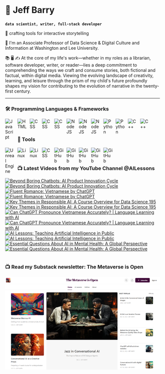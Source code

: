 # 🔭 Jeff Barry

**`data scientist, writer, full-stack developer`**

🌱 crafting tools for interactive storytelling

💬 I'm an Associate Professor of Data Science & Digital Culture and Information at Washington and Lee University. 

📚 🖥️ ✍️ At the core of my life's work—whether in my roles as a librarian, software developer, writer, or reader—lies a deep commitment to comprehending the ways we craft and consume stories, both fictional and factual, within digital media. Viewing the evolving landscape of creativity, learning, and leisure through the prism of my child's future profoundly shapes my vision for contributing to the evolution of narrative in the twenty-first century.

---

### 🛠️ Programming Languages & Frameworks

          
<img align="left" alt="JavaScript" width="30px" style="padding-right:10px;" src="https://cdn.jsdelivr.net/gh/devicons/devicon/icons/javascript/javascript-plain.svg" />
<img align="left" alt="HTML" width="30px" style="padding-right:10px;" src="https://cdn.jsdelivr.net/gh/devicons/devicon/icons/html5/html5-plain.svg" />
<img align="left" alt="CSS" width="30px" style="padding-right:10px;" src="https://cdn.jsdelivr.net/gh/devicons/devicon/icons/css3/css3-original.svg" />
<img align="left" alt="CSS" width="30px" style="padding-right:10px;" src="https://cdn.jsdelivr.net/gh/devicons/devicon/icons/bootstrap/bootstrap-original.svg" />
<img align="left" alt="CSS" width="30px" style="padding-right:10px;" src="https://cdn.jsdelivr.net/gh/devicons/devicon/icons/php/php-original.svg" />
<img align="left" alt="NodeJS" width="30px" style="padding-right:10px;" src="https://cdn.jsdelivr.net/gh/devicons/devicon/icons/nodejs/nodejs-original.svg" />
<img align="left" alt="NodeJS" width="30px" style="padding-right:10px;" src="https://cdn.jsdelivr.net/gh/devicons/devicon/icons/nextjs/nextjs-original.svg" />
<img align="left" alt="NodeJS" width="30px" style="padding-right:10px;" src="https://cdn.jsdelivr.net/gh/devicons/devicon/icons/svelte/svelte-original.svg" />
<img align="left" alt="Python" width="30px" style="padding-right:10px;" src="https://cdn.jsdelivr.net/gh/devicons/devicon/icons/python/python-plain.svg" />
<img align="left" alt="Python" width="30px" style="padding-right:10px;" src="https://cdn.jsdelivr.net/gh/devicons/devicon/icons/r/r-original.svg" />
<img align="left" alt="C++" width="30px" style="padding-right:10px;" src="https://cdn.jsdelivr.net/gh/devicons/devicon/icons/cplusplus/cplusplus-line.svg" />
<img align="left" alt="C++" width="30px" style="padding-right:10px;" src="https://cdn.jsdelivr.net/gh/devicons/devicon/icons/objectivec/objectivec-plain.svg" />

<br />
<br />

### 🧰 Tools

<img align="left" alt="Unreal Engine" width="30px" style="padding-right:10px;" src="https://cdn.jsdelivr.net/gh/devicons/devicon/icons/unrealengine/unrealengine-original.svg" />
<img align="left" alt="Linux" width="30px" style="padding-right:10px;" src="https://cdn.jsdelivr.net/gh/devicons/devicon/icons/linux/linux-original.svg" />
<img align="left" alt="Linux" width="30px" style="padding-right:10px;" src="https://cdn.jsdelivr.net/gh/devicons/devicon/icons/apache/apache-original.svg" />
<img align="left" alt="CSS" width="30px" style="padding-right:10px;" src="https://cdn.jsdelivr.net/gh/devicons/devicon/icons/wordpress/wordpress-original.svg" />
<img align="left" alt="GitHub" width="30px" style="padding-right:10px;" src="https://cdn.jsdelivr.net/gh/devicons/devicon/icons/github/github-original.svg" />
<img align="left" alt="GitHub" width="30px" style="padding-right:10px;" src="https://cdn.jsdelivr.net/gh/devicons/devicon/icons/firebase/firebase-plain.svg" />
<img align="left" alt="GitHub" width="30px" style="padding-right:10px;" src="https://cdn.jsdelivr.net/gh/devicons/devicon/icons/mongodb/mongodb-original.svg" />
<img align="left" alt="GitHub" width="30px" style="padding-right:10px;" src="https://cdn.jsdelivr.net/gh/devicons/devicon/icons/mysql/mysql-original.svg" />
<img align="left" alt="GitHub" width="30px" style="padding-right:10px;" src="https://cdn.jsdelivr.net/gh/devicons/devicon/icons/postgresql/postgresql-original.svg" />

<br />

#
### 📺 Latest Videos from my YouTube Channel @AILessons
<!-- BEGIN YOUTUBE-CARDS -->
[![Beyond Boring Chatbots: AI Product Innovation Cycle](https://ytcards.demolab.com/?id=2YrmTFHX7XQ&title=Beyond+Boring+Chatbots%3A+AI+Product+Innovation+Cycle&lang=en&timestamp=1727479640&background_color=%230d1117&title_color=%23ffffff&stats_color=%23dedede&max_title_lines=1&width=250&border_radius=5 "Beyond Boring Chatbots: AI Product Innovation Cycle")](https://www.youtube.com/watch?v=2YrmTFHX7XQ#gh-dark-mode-only)[![Beyond Boring Chatbots: AI Product Innovation Cycle](https://ytcards.demolab.com/?id=2YrmTFHX7XQ&title=Beyond+Boring+Chatbots%3A+AI+Product+Innovation+Cycle&lang=en&timestamp=1727479640&background_color=%23ffffff&title_color=%2324292f&stats_color=%2357606a&max_title_lines=1&width=250&border_radius=5 "Beyond Boring Chatbots: AI Product Innovation Cycle")](https://www.youtube.com/watch?v=2YrmTFHX7XQ#gh-light-mode-only)
[![Fluent Romance: Vietnamese by ChatGPT](https://ytcards.demolab.com/?id=SLMFBG0tVv8&title=Fluent+Romance%3A+Vietnamese+by+ChatGPT&lang=en&timestamp=1724413378&background_color=%230d1117&title_color=%23ffffff&stats_color=%23dedede&max_title_lines=1&width=250&border_radius=5 "Fluent Romance: Vietnamese by ChatGPT")](https://www.youtube.com/watch?v=SLMFBG0tVv8#gh-dark-mode-only)[![Fluent Romance: Vietnamese by ChatGPT](https://ytcards.demolab.com/?id=SLMFBG0tVv8&title=Fluent+Romance%3A+Vietnamese+by+ChatGPT&lang=en&timestamp=1724413378&background_color=%23ffffff&title_color=%2324292f&stats_color=%2357606a&max_title_lines=1&width=250&border_radius=5 "Fluent Romance: Vietnamese by ChatGPT")](https://www.youtube.com/watch?v=SLMFBG0tVv8#gh-light-mode-only)
[![Key Themes in Responsible AI: A Course Overview for Data Science 195](https://ytcards.demolab.com/?id=hfWGEspKb_I&title=Key+Themes+in+Responsible+AI%3A+A+Course+Overview+for+Data+Science+195&lang=en&timestamp=1723378074&background_color=%230d1117&title_color=%23ffffff&stats_color=%23dedede&max_title_lines=1&width=250&border_radius=5 "Key Themes in Responsible AI: A Course Overview for Data Science 195")](https://www.youtube.com/watch?v=hfWGEspKb_I#gh-dark-mode-only)[![Key Themes in Responsible AI: A Course Overview for Data Science 195](https://ytcards.demolab.com/?id=hfWGEspKb_I&title=Key+Themes+in+Responsible+AI%3A+A+Course+Overview+for+Data+Science+195&lang=en&timestamp=1723378074&background_color=%23ffffff&title_color=%2324292f&stats_color=%2357606a&max_title_lines=1&width=250&border_radius=5 "Key Themes in Responsible AI: A Course Overview for Data Science 195")](https://www.youtube.com/watch?v=hfWGEspKb_I#gh-light-mode-only)
[![Can ChatGPT Pronounce Vietnamese Accurately? | Language Learning with AI](https://ytcards.demolab.com/?id=nxR6LfmIvIo&title=Can+ChatGPT+Pronounce+Vietnamese+Accurately%3F+%7C+Language+Learning+with+AI&lang=en&timestamp=1722723394&background_color=%230d1117&title_color=%23ffffff&stats_color=%23dedede&max_title_lines=1&width=250&border_radius=5 "Can ChatGPT Pronounce Vietnamese Accurately? | Language Learning with AI")](https://www.youtube.com/watch?v=nxR6LfmIvIo#gh-dark-mode-only)[![Can ChatGPT Pronounce Vietnamese Accurately? | Language Learning with AI](https://ytcards.demolab.com/?id=nxR6LfmIvIo&title=Can+ChatGPT+Pronounce+Vietnamese+Accurately%3F+%7C+Language+Learning+with+AI&lang=en&timestamp=1722723394&background_color=%23ffffff&title_color=%2324292f&stats_color=%2357606a&max_title_lines=1&width=250&border_radius=5 "Can ChatGPT Pronounce Vietnamese Accurately? | Language Learning with AI")](https://www.youtube.com/watch?v=nxR6LfmIvIo#gh-light-mode-only)
[![AI Lessons: Teaching Artificial Intelligence in Public](https://ytcards.demolab.com/?id=gnuyw-ECUl4&title=AI+Lessons%3A+Teaching+Artificial+Intelligence+in+Public&lang=en&timestamp=1722613565&background_color=%230d1117&title_color=%23ffffff&stats_color=%23dedede&max_title_lines=1&width=250&border_radius=5 "AI Lessons: Teaching Artificial Intelligence in Public")](https://www.youtube.com/watch?v=gnuyw-ECUl4#gh-dark-mode-only)[![AI Lessons: Teaching Artificial Intelligence in Public](https://ytcards.demolab.com/?id=gnuyw-ECUl4&title=AI+Lessons%3A+Teaching+Artificial+Intelligence+in+Public&lang=en&timestamp=1722613565&background_color=%23ffffff&title_color=%2324292f&stats_color=%2357606a&max_title_lines=1&width=250&border_radius=5 "AI Lessons: Teaching Artificial Intelligence in Public")](https://www.youtube.com/watch?v=gnuyw-ECUl4#gh-light-mode-only)
[![Essential Questions About AI in Mental Health: A Global Perspective](https://ytcards.demolab.com/?id=PpQHlaZZsYM&title=Essential+Questions+About+AI+in+Mental+Health%3A+A+Global+Perspective&lang=en&timestamp=1714096599&background_color=%230d1117&title_color=%23ffffff&stats_color=%23dedede&max_title_lines=1&width=250&border_radius=5 "Essential Questions About AI in Mental Health: A Global Perspective")](https://www.youtube.com/watch?v=PpQHlaZZsYM#gh-dark-mode-only)[![Essential Questions About AI in Mental Health: A Global Perspective](https://ytcards.demolab.com/?id=PpQHlaZZsYM&title=Essential+Questions+About+AI+in+Mental+Health%3A+A+Global+Perspective&lang=en&timestamp=1714096599&background_color=%23ffffff&title_color=%2324292f&stats_color=%2357606a&max_title_lines=1&width=250&border_radius=5 "Essential Questions About AI in Mental Health: A Global Perspective")](https://www.youtube.com/watch?v=PpQHlaZZsYM#gh-light-mode-only)
<!-- END YOUTUBE-CARDS -->

# 

### 📺 Read my Substack newsletter: The Metaverse is Open

[<img src="metaverse-screenshot-750.png">](https://metaverseisopen.substack.com/)

#

<!--
**jeffreybarry/jeffreybarry** is a ✨ _special_ ✨ repository because its `README.md` (this file) appears on your GitHub profile.

Here are some ideas to get you started:

-  I’m currently working on ...
-  I’m currently learning ...
- 👯 I’m looking to collaborate on ...
- 🤔 I’m looking for help with ...
-  Ask me about ...
- 📫 How to reach me: ...
- 😄 Pronouns: ...
- ⚡ Fun fact: ...
-->
